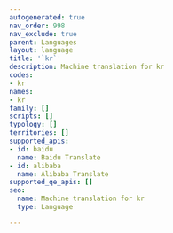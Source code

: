 ```yaml
---
autogenerated: true
nav_order: 998
nav_exclude: true
parent: Languages
layout: language
title: '`kr`'
description: Machine translation for kr
codes:
- kr
names:
- kr
family: []
scripts: []
typology: []
territories: []
supported_apis:
- id: baidu
  name: Baidu Translate
- id: alibaba
  name: Alibaba Translate
supported_qe_apis: []
seo:
  name: Machine translation for kr
  type: Language

---
```



